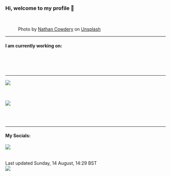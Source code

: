 <h3>Hi, welcome to my profile 👋</h3>

<br />
<figure>
  <img
    src="https://images.unsplash.com/photo-1600840954915-9609d9e10b3d?crop=entropy&cs=tinysrgb&fit=max&fm=jpg&ixid=MnwyNzQ3MDB8MHwxfHJhbmRvbXx8fHx8fHx8fDE2NjA0ODAwMzQ&ixlib=rb-1.2.1&q=80&w=1080&auto=format"
    alt="" 
  />
  <figcaption>Photo by <a
    href="https://unsplash.com/@nate_cowdery?utm_source=Profile%20readme&utm_medium=referral">Nathan Cowdery</a> on <a
    href="https://unsplash.com/?utm_source=Profile%20readme&utm_medium=referral">Unsplash</a></figcaption>
</figure>


<hr />
<h4>I am currently working on:</h4>
<a href=""></a>

<br /><br /><br />

<hr />
<img
  src="https://github-readme-stats.vercel.app/api?username=shanelucy&show_icons=true&theme=calm"
/>
<br /><br /><br />

<img 
  src="https://github-readme-stats.vercel.app/api/top-langs/?username=shanelucy&theme=calm"
/>
<br /><br /><br /><br />
<hr />
<h4>My Socials:</h4>
<a href="https://uk.linkedin.com/in/shane-lucy-4735b616a">
  <img
    src="https://img.shields.io/badge/linkedin%20-%230077B5.svg?&style=for-the-badge&logo=linkedin&logoColor=white"
  />
</a>
<br /><br /><br />
Last updated Sunday, 14 August, 14:29 BST
<br />
<img
  src="https://github.com/ShaneLucy/ShaneLucy/workflows/README%20build/badge.svg"
/>
